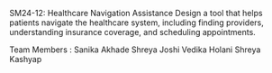 SM24-12: Healthcare Navigation Assistance
Design a tool that helps patients navigate the healthcare system, including
finding providers, understanding insurance coverage, and scheduling
appointments.

Team Members :
Sanika Akhade
Shreya Joshi
Vedika Holani
Shreya Kashyap
